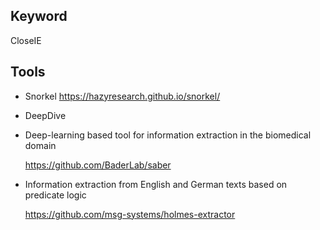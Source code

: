 ## Keyword

CloseIE



## Tools

+ Snorkel <https://hazyresearch.github.io/snorkel/>
+ DeepDive



+ Deep-learning based tool for information extraction in the biomedical domain

  https://github.com/BaderLab/saber

  

  

+ Information extraction from English and German texts based on predicate logic

  https://github.com/msg-systems/holmes-extractor

  

